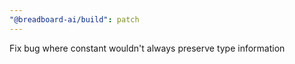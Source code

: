 ```yaml
---
"@breadboard-ai/build": patch
---
```


Fix bug where constant wouldn't always preserve type information
